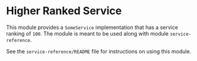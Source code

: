 # Higher Ranked Service

This module provides a `SomeService` implementation that has a service ranking of `100`. The module is meant to be used along with module `service-reference`. 

See the `service-reference/README` file for instructions on using this module.

